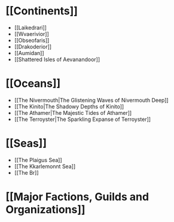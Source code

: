 # [[Continents]]
- [[Laikedrari]]
- [[Wvaerivior]]
- [[Obseofaris]]
- [[Drakoderior]]
- [[Aumidan]]
- [[Shattered Isles of Aevanandoor]]
# [[Oceans]]
- [[The Nivermouth|The Glistening Waves of Nivermouth Deep]]
- [[The Kinito|The Shadowy Depths of Kinito]]
- [[The Athamer|The Majestic Tides of Athamer]]
- [[The Terroyster|The Sparkling Expanse of Terroyster]]
# [[Seas]]
- [[The Plaigus Sea]]
- [[The Kkarlemonnt Sea]]
- [[The Br]]
# [[Major Factions, Guilds and Organizations]]

